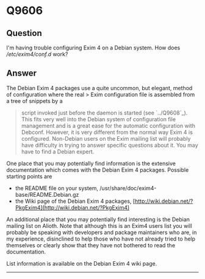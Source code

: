 Q9606
=====

Question
--------

I'm having trouble configuring Exim 4 on a Debian system. How does
*/etc/exim4/conf.d* work?

Answer
------

The Debian Exim 4 packages use a quite uncommon, but elegant, method of configuration where the  real > Exim configuration file is assembled from a tree of snippets by a
> script invoked just before the daemon is started (see \`../Q9608\`\_).
> This fits very well into the Debian system of configuration file
> management and is a great ease for the automatic configuration with
> Debconf. However, it is very different from the normal way Exim 4 is
> configured. Non-Debian users on the Exim mailing list will probably
> have difficulty in trying to answer specific questions about it. You
> may have to find a Debian expert.

One place that you may potentially find information is the extensive
documentation which comes with the Debian Exim 4 packages. Possible
starting points are
-   the README file on your system,
    /usr/share/doc/exim4-base/README.Debian.gz
-   the Wiki page of the Debian Exim 4 packages,
    [http://wiki.debian.net/?PkgExim4](http://wiki.debian.net/?PkgExim4)

An additional place that you may potentially find interesting is the
Debian mailing list on Alioth. Note that although this is an Exim4 users
list you will probably be speaking with developers and package
maintainers who are, in my experience, disinclined to help those who
have not already tried to help themselves or clearly show that they have
not bothered to read the documentation.

List information is available on the Debian Exim 4 wiki page.

* * * * *
